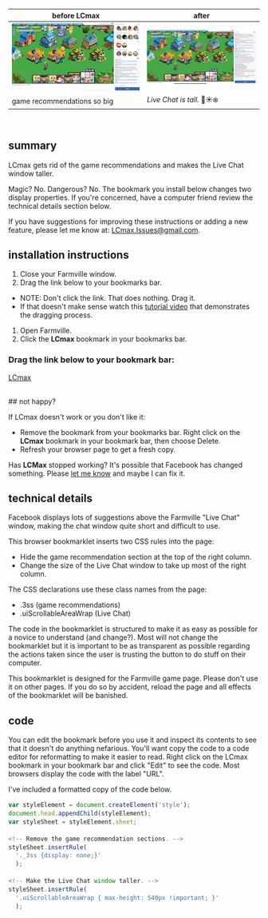 | before LCmax | after |
| -------      | --------      |
|![tiny chat window](images/tiny_chat.png)|![tall chat window](images/tall_chat.png)|
|game recommendations so big|_Live Chat is tall._ 💜☀️❄️|

<br>

## summary
LCmax gets rid of the game recommendations and makes the Live Chat
window taller.

Magic? No. Dangerous? No. The bookmark you install
below changes two display properties. If you're
concerned, have a computer friend review the technical details
section below.

If you have suggestions for improving these instructions or adding
a new feature, please let me know at: 
[LCmax.Issues@gmail.com](mailto:LCmax.Issues@gmail.com).

## installation instructions

1. Close your Farmville window.
1. Drag the link below to your bookmarks bar.
  * NOTE: Don't click the link. That does nothing. Drag it.
  * If that doesn't make sense watch this [tutorial video](https://www.youtube.com/watch?v=-E6h7Z5fPlg) that demonstrates the dragging process.
1. Open Farmville.
1. Click the **LCmax** bookmark in your bookmarks bar.

### Drag the link below to your bookmark bar:

<a href="javascript: var styleElement = document.createElement('style');document.head.appendChild(styleElement);var styleSheet = styleElement.sheet;styleSheet.insertRule('._3ss {display: none;}');styleSheet.insertRule('.uiScrollableAreaWrap { max-height: 540px !important; }');"> LCmax</a>

<br>
## not happy?

If LCmax doesn't work or you don't like it:

* Remove the bookmark from your bookmarks bar. Right click on the
**LCmax** bookmark in your bookmark bar, then choose Delete.
* Refresh your browser page to get a fresh copy.

Has **LCMax** stopped working? It's possible that Facebook has changed
something. Please
[let me know](mailto:LCmax.Issues@gmail.com)
and maybe I can fix it.

## technical details

Facebook displays lots of suggestions above the Farmville "Live Chat"
window, making the chat window quite short and difficult to use.

This browser bookmarklet inserts two CSS rules into the page:

* Hide the game recommendation section at the top of the right column.
* Change the size of the Live Chat window to take up most of the right column.

The CSS declarations use these class names from the page:

* .3ss (game recommendations)
* .uiScrollableAreaWrap (Live Chat)

The code in the bookmarklet is structured to make it as easy as
possible for a novice to understand (and change?). Most will not
change the bookmarklet but it is important to be as transparent
as possible regarding the actions taken since the user is trusting
the button to do stuff on their computer.

This bookmarklet is designed for the Farmville game page.
Please don't use it on other pages. If you do so by
accident, reload the page and all effects of the
bookmarklet will be banished.

## code
You can edit the bookmark before you use it and inspect its contents
to see that it doesn't do anything nefarious. You'll want
copy the code to a code editor for reformatting to make it easier
to read. Right click on the LCmax bookmark in your bookmark bar
and click "Edit" to see the code. Most browsers display the code with the label "URL".

I've included a formatted copy of the code below.

```javascript
var styleElement = document.createElement('style');
document.head.appendChild(styleElement);
var styleSheet = styleElement.sheet;

<!-- Remove the game recommendation sections. -->
styleSheet.insertRule(
  '._3ss {display: none;}'
  );

<!-- Make the Live Chat window taller. -->
styleSheet.insertRule(
  '.uiScrollableAreaWrap { max-height: 540px !important; }'
  );
```
